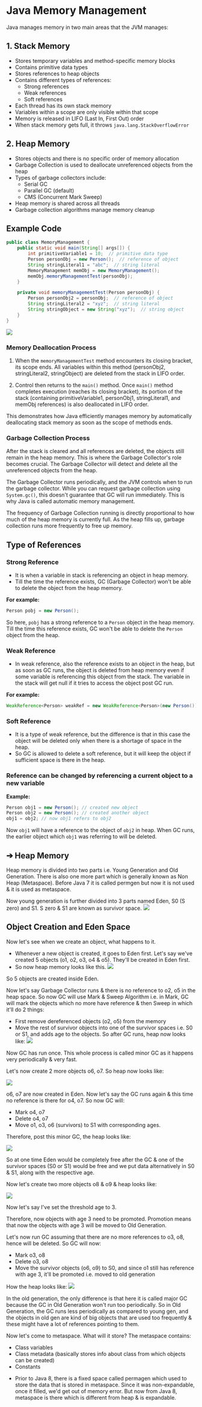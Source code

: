# Java Memory Management

Java manages memory in two main areas that the JVM manages:

## 1. Stack Memory
- Stores temporary variables and method-specific memory blocks
- Contains primitive data types
- Stores references to heap objects
- Contains different types of references:
  - Strong references
  - Weak references
  - Soft references
- Each thread has its own stack memory
- Variables within a scope are only visible within that scope
- Memory is released in LIFO (Last In, First Out) order
- When stack memory gets full, it throws `java.lang.StackOverflowError`

## 2. Heap Memory
- Stores objects and there is no specific order of memory allocation
- Garbage Collection is used to deallocate unreferenced objects from the heap
- Types of garbage collectors include:
  - Serial GC
  - Parallel GC (default)
  - CMS (Concurrent Mark Sweep)
- Heap memory is shared across all threads
- Garbage collection algorithms manage memory cleanup

## Example Code

```java
public class MemoryManagement {
    public static void main(String[] args[]) {
        int primitiveVariable1 = 10;  // primitive data type
        Person personObj = new Person();  // reference of object
        String stringLiteral1 = "abc";  // string literal
        MemoryManagement memObj = new MemoryManagement();
        memObj.memoryManagementTest(personObj);
    }

    private void memoryManagementTest(Person personObj) {
        Person personObj2 = personObj;  // reference of object
        String stringLiteral2 = "xyz";  // string literal
        String stringObject = new String("xyz");  // string object
    }
}
```


![](/diagrams/memory.png)
### Memory Deallocation Process
1. When the `memoryManagementTest` method encounters its closing bracket, its scope ends. All variables within this method (personObj2, stringLiteral2, stringObject) are deleted from the stack in LIFO order.

2. Control then returns to the `main()` method. Once `main()` method completes execution (reaches its closing bracket), its portion of the stack (containing primitiveVariable1, personObj1, stringLiteral1, and memObj references) is also deallocated in LIFO order.

This demonstrates how Java efficiently manages memory by automatically deallocating stack memory as soon as the scope of methods ends.

### Garbage Collection Process
After the stack is cleared and all references are deleted, the objects still remain in the heap memory. This is where the Garbage Collector's role becomes crucial. The Garbage Collector will detect and delete all the unreferenced objects from the heap.

The Garbage Collector runs periodically, and the JVM controls when to run the garbage collector. While you can request garbage collection using `System.gc()`, this doesn't guarantee that GC will run immediately. This is why Java is called automatic memory management.

The frequency of Garbage Collection running is directly proportional to how much of the heap memory is currently full. As the heap fills up, garbage collection runs more frequently to free up memory.

## Type of References

### Strong Reference
- It is when a variable in stack is referencing an object in heap memory.
- Till the time the reference exists, GC (Garbage Collector) won't be able to delete the object from the heap memory.

**For example:**
```java
Person pobj = new Person();
```
So here, `pobj` has a strong reference to a `Person` object in the heap memory. Till the time this reference exists, GC won't be able to delete the `Person` object from the heap.

### Weak Reference
- In weak reference, also the reference exists to an object in the heap, but as soon as GC runs, the object is deleted from heap memory even if some variable is referencing this object from the stack. The variable in the stack will get null if it tries to access the object post GC run.

**For example:**
```java
WeakReference<Person> weakRef = new WeakReference<Person>(new Person());
```

### Soft Reference
- It is a type of weak reference, but the difference is that in this case the object will be deleted only when there is a shortage of space in the heap.
- So GC is allowed to delete a soft reference, but it will keep the object if sufficient space is there in the heap.

### Reference can be changed by referencing a current object to a new variable

**Example:**
```java
Person obj1 = new Person(); // created new object
Person obj2 = new Person(); // created another object
obj1 = obj2; // now obj1 refers to obj2
```
Now `obj1` will have a reference to the object of `obj2` in heap. When GC runs, the earlier object which `obj1` was referring to will be deleted.


## ➔ Heap Memory
Heap memory is divided into two parts i.e. Young Generation and Old Generation. There is also one more part which is generally known as Non Heap (Metaspace). Before Java 7 it is called permgen but now it is not used & it is used as metaspace.

Now young generation is further divided into 3 parts named Eden, S0 (S zero) and S1. S zero & S1 are known as survivor space.
![](/diagrams/gc1.png)

## Object Creation and Eden Space
Now let's see when we create an object, what happens to it.

* Whenever a new object is created, it goes to Eden first. Let's say we've created 5 objects (o1, o2, o3, o4 & o5). They'll be created in Eden first.
* So now heap memory looks like this.
![](/diagrams/gc2.png)

So 5 objects are created inside Eden.

Now let's say Garbage Collector runs & there is no reference to o2, o5 in the heap space. So now GC will use Mark & Sweep Algorithm i.e. in Mark, GC will mark the objects which no more have reference & then Sweep in which it'll do 2 things:

- First remove dereferenced objects (o2, o5) from the memory
- Move the rest of survivor objects into one of the survivor spaces i.e. S0 or S1, and adds age to the objects. So after GC runs, heap now looks like:
![](/diagrams/gc3.png)

Now GC has run once. This whole process is called minor GC as it happens very periodically & very fast.

Let's now create 2 more objects o6, o7. So heap now looks like:

![](/diagrams/gc4.png)

o6, o7 are now created in Eden. Now let's say the GC runs again & this time no reference is there for o4, o7. So now GC will:
- Mark o4, o7
- Delete o4, o7
- Move o1, o3, o6 (survivors) to S1 with corresponding ages.

Therefore, post this minor GC, the heap looks like:

![](/diagrams/gc5.png)

So at one time Eden would be completely free after the GC & one of the survivor spaces (S0 or S1) would be free and we put data alternatively in S0 & S1, along with the respective age.

Now let's create two more objects o8 & o9 & heap looks like:

![](/diagrams/gc6.png)

Now let's say I've set the threshold age to 3.

Therefore, now objects with age 3 need to be promoted. Promotion means that now the objects with age 3 will be moved to Old Generation.

Let's now run GC assuming that there are no more references to o3, o8, hence will be deleted. So GC will now:
- Mark o3, o8
- Delete o3, o8
- Move the survivor objects (o6, o9) to S0, and since o1 still has reference with age 3, it'll be promoted i.e. moved to old generation

How the heap looks like:
![](/diagrams/gc7.png)

In the old generation, the only difference is that here it is called major GC because the GC in Old Generation won't run too periodically. So in Old Generation, the GC runs less periodically as compared to young gen, and the objects in old gen are kind of big objects that are used too frequently & these might have a lot of references pointing to them.

Now let's come to metaspace. What will it store?
The metaspace contains:
- Class variables
- Class metadata (basically stores info about class from which objects can be created)
- Constants

* Prior to Java 8, there is a fixed space called permagen which used to store the data that is stored in metaspace. Since it was non-expandable, once it filled, we'd get out of memory error.
  But now from Java 8, metaspace is there which is different from heap & is expandable.



